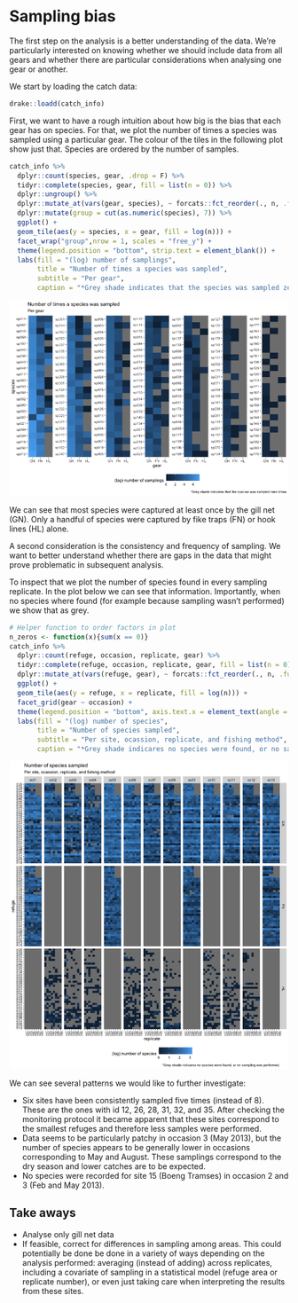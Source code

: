 Sampling bias
================

The first step on the analysis is a better understanding of the data.
We’re particularly interested on knowing whether we should include data
from all gears and whether there are particular considerations when
analysing one gear or another.

We start by loading the catch data:

``` r
drake::loadd(catch_info)
```

First, we want to have a rough intuition about how big is the bias that
each gear has on species. For that, we plot the number of times a
species was sampled using a particular gear. The colour of the tiles in
the following plot show just that. Species are ordered by the number of
samples.

``` r
catch_info %>%
  dplyr::count(species, gear, .drop = F) %>% 
  tidyr::complete(species, gear, fill = list(n = 0)) %>% 
  dplyr::ungroup() %>%
  dplyr::mutate_at(vars(gear, species), ~ forcats::fct_reorder(., n, .fun = sum, .desc = T)) %>%
  dplyr::mutate(group = cut(as.numeric(species), 7)) %>% 
  ggplot() +
  geom_tile(aes(y = species, x = gear, fill = log(n))) +
  facet_wrap("group",nrow = 1, scales = "free_y") +
  theme(legend.position = "bottom", strip.text = element_blank()) +
  labs(fill = "(log) number of samplings", 
       title = "Number of times a species was sampled", 
       subtitle = "Per gear", 
       caption = "*Grey shade indicates that the species was sampled zero times")
```

![](sampling-bias_files/figure-gfm/unnamed-chunk-2-1.png)<!-- -->

We can see that most species were captured at least once by the gill net
(GN). Only a handful of species were captured by fike traps (FN) or hook
lines (HL) alone.

A second consideration is the consistency and frequency of sampling. We
want to better understand whether there are gaps in the data that might
prove problematic in subsequent analysis.

To inspect that we plot the number of species found in every sampling
replicate. In the plot below we can see that information. Importantly,
when no species where found (for example because sampling wasn’t
performed) we show that as grey.

``` r
# Helper function to order factors in plot
n_zeros <- function(x){sum(x == 0)}
catch_info %>%
  dplyr::count(refuge, occasion, replicate, gear) %>%
  tidyr::complete(refuge, occasion, replicate, gear, fill = list(n = 0)) %>%
  dplyr::mutate_at(vars(refuge, gear), ~ forcats::fct_reorder(., n, .fun = n_zeros, .desc = F)) %>%
  ggplot() +
  geom_tile(aes(y = refuge, x = replicate, fill = log(n))) +
  facet_grid(gear ~ occasion) +
  theme(legend.position = "bottom", axis.text.x = element_text(angle = 90)) +
  labs(fill = "(log) number of species", 
       title = "Number of species sampled", 
       subtitle = "Per site, ocassion, replicate, and fishing method",
       caption = "*Grey shade indicares no species were found, or no sampling was performed.")
```

![](sampling-bias_files/figure-gfm/unnamed-chunk-3-1.png)<!-- -->

We can see several patterns we would like to further investigate:

- Six sites have been consistently sampled five times (instead of 8).
  These are the ones with id 12, 26, 28, 31, 32, and 35. After checking
  the monitoring protocol it became apparent that these sites correspond
  to the smallest refuges and therefore less samples were performed.
- Data seems to be particularly patchy in occasion 3 (May 2013), but the
  number of species appears to be generally lower in occasions
  corresponding to May and August. These samplings correspond to the dry
  season and lower catches are to be expected.
- No species were recorded for site 15 (Boeng Tramses) in occasion 2 and
  3 (Feb and May 2013).

## Take aways

- Analyse only gill net data
- If feasible, correct for differences in sampling among areas. This
  could potentially be done be done in a variety of ways depending on
  the analysis performed: averaging (instead of adding) across
  replicates, including a covariate of sampling in a statistical model
  (refuge area or replicate number), or even just taking care when
  interpreting the results from these sites.

